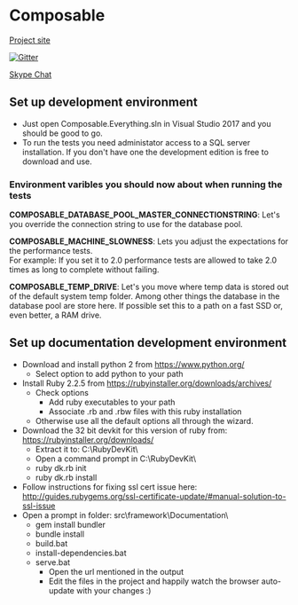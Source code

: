 # Composable

[Project site](http://composabletk.net/)

[![Gitter](https://badges.gitter.im/Composable4/Lobby.svg)](https://gitter.im/Composable4/Lobby?utm_source=badge&utm_medium=badge&utm_campaign=pr-badge&utm_content=badge)

[Skype Chat](https://join.skype.com/awyeJlk3rVbu)


## Set up development environment
* Just open Composable.Everything.sln in Visual Studio 2017 and you should be good to go.
* To run the tests you need administator access to a SQL server installation. If you don't have one the development edition is free to download and use.

### Environment varibles you should now about when running the tests

**COMPOSABLE_DATABASE_POOL_MASTER_CONNECTIONSTRING**: Let's you override the connection string to use for the database pool.

**COMPOSABLE_MACHINE_SLOWNESS**: 
Lets you adjust the expectations for the performance tests.  
For example: If you set it to 2.0 performance tests are allowed to take 2.0 times as long to complete without failing.

**COMPOSABLE_TEMP_DRIVE**:
Let's you move where temp data is stored out of the default system temp folder. 
Among other things the database in the database pool are store here.
If possible set this to a path on a fast SSD or, even better, a RAM drive.

## Set up documentation development environment

* Download and install python 2 from https://www.python.org/
  * Select option to add python to your path
* Install Ruby 2.2.5 from https://rubyinstaller.org/downloads/archives/
  * Check options
    * Add ruby executables to your path
    * Associate .rb and .rbw files with this ruby installation
  * Otherwise use all the default options all through the wizard.
* Download the 32 bit devkit for this version of ruby from: https://rubyinstaller.org/downloads/
  * Extract it to: C:\RubyDevKit\
  * Open a command prompt in C:\RubyDevKit\
  * ruby dk.rb init
  * ruby dk.rb install
* Follow instructions for fixing ssl cert issue here: http://guides.rubygems.org/ssl-certificate-update/#manual-solution-to-ssl-issue
* Open a prompt in folder: src\framework\Documentation\
  * gem install bundler
  * bundle install
  * build.bat
  * install-dependencies.bat
  * serve.bat
    * Open the url mentioned in the output
    * Edit the files in the project and happily watch the browser auto-update with your changes :)

